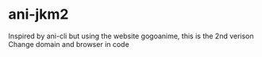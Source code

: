 # ani-jkm2
Inspired by ani-cli but using the website gogoanime, this is the 2nd verison
Change domain and browser in code
